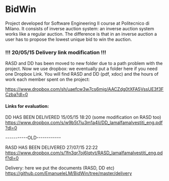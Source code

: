 # BidWin
Project developed for Software Engineering II course at Politecnico di Milano.
It consists of inverse auction system: an inverse auction system works like a
regular auction. The difference is that in an inverse auction a user has to propose
the lowest unique bid to win the auction.

### !!! 20/05/15 Delivery link modification !!! ###

RASD and DD has been moved to new folder due to a path problem with the project.
Now  we use dropbox: we eventually put a folder here if you need one
Dropbox Link.
You will find RASD and DD (pdf, xdoc) and the hours of work each member spent on the project:

https://www.dropbox.com/sh/uaefcw3w7cs6mjg/AACZdg0tXFA5VssUE3f3FCzba?dl=0

#### Links for evaluation: ####
DD HAS BEEN DELIVERED 15/05/15 18:20 (some modification on RASD too)
https://www.dropbox.com/s/w9b5t7iu3m1a4li/DD_lamalfamalvestiti_eng.pdf?dl=0

 -----------OLD------------
 
RASD HAS BEEN DELIVERED 27/07/15 22:22
https://www.dropbox.com/s/1fn3qr7oj6lqtvt/RASD_lamalfamalvestiti_eng.pdf?dl=0


Delivery: here we put the documents (RASD, DD etc)  https://github.com/EmanueleLM/BidWin/tree/master/delivery
